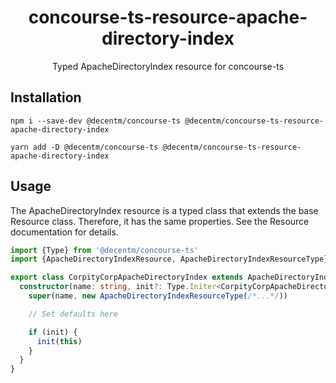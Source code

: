<h1 align="center">
  concourse-ts-resource-apache-directory-index
</h1>

<div align="center">

  Typed ApacheDirectoryIndex resource for concourse-ts
</div>

## Installation

`npm i --save-dev @decentm/concourse-ts @decentm/concourse-ts-resource-apache-directory-index`

`yarn add -D @decentm/concourse-ts @decentm/concourse-ts-resource-apache-directory-index`

## Usage

The ApacheDirectoryIndex resource is a typed class that extends the base
Resource class.
Therefore, it has the same properties. See the Resource documentation for details.

```typescript
import {Type} from '@decentm/concourse-ts'
import {ApacheDirectoryIndexResource, ApacheDirectoryIndexResourceType} from '@decentm/concourse-ts-resource-apache-directory-index'

export class CorpityCorpApacheDirectoryIndex extends ApacheDirectoryIndexResource {
  constructor(name: string, init?: Type.Initer<CorpityCorpApacheDirectoryIndex>) {
    super(name, new ApacheDirectoryIndexResourceType(/*...*/))

    // Set defaults here

    if (init) {
      init(this)
    }
  }
}
```
